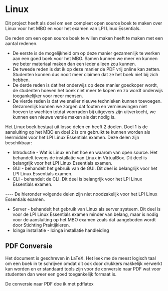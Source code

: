 # Linux
Dit project heeft als doel om een compleet open source boek te maken over Linux voor het MBO en voor het examen van LPI Linux Essentials.


De reden om een open source boek te willen maken heeft te maken met een aantal redenen.
* De eerste is de mogelijkheid om op deze manier gezamenlijk te werken aan een goed boek voor het MBO. Samen kunnen we meer en kunnen we beter materiaal maken dan een ieder alleen zou kunnen.
* De tweede reden is dat ik op deze manier de PDF vrij online kan zetten. Studenten kunnen dus nooit meer claimen dat ze het boek niet bij zich hebben.
* De derde reden is dat het onderwijs op deze manier goedkoper wordt, de studenten hoeven het boek niet meer te kopen en zo wordt onderwijs toegankelijker voor meer mensen.
* De vierde reden is dat we sneller nieuwe technieken kunnen toevoegen. Gezamenlijk kunnen we zorgen dat fouten en vernieuwingen niet hoeven te wachten totdat voorraden bij uitgevers zijn uitverkocht, we kunnen een nieuwe versie maken als dat nodig is.

Het Linux boek bestaat uit losse delen en heeft 2 doelen. Doel 1 is de aansluiting op het MBO en doel 2 is om gebruikt te kunnen worden als leermiddel voor het LPI Linux Essentials examen. Deze delen zijn beschikbaar:
* Introductie - Wat is Linux en het hoe en waarom van open source. Het behandelt tevens de installatie van Linux in VirtualBox. Dit deel is belangrijk voor het LPI Linux Essentials examen.
* GUI - behandelt het gebruik van de GUI. Dit deel is belangrijk voor het LPI Linux Essentials examen.
* CLI - behandelt de CLI. Dit deel is belangrijk voor het LPI Linux Essentials examen.

---- De hieronder volgende delen zijn niet noodzakelijk voor het LPI Linux Essentials examen.

* Server - behandelt het gebruik van Linux als server systeem. Dit deel is voor de LPI Linux Essentials examen minder van belang, maar is nodig voor de aansluiting op het MBO examen zoals dat aangeboden wordt door Stichting Praktijkleren.
* Icinga installatie - Icinga installatie handleiding


## PDF Conversie
Het document is geschreven in LaTeX. Het leek me de meest logisch taal om een boek in te schrijven omdat dit ook door drukkers makkelijk verwerkt kan worden en er standaard tools zijn voor de conversie naar PDF wat voor studenten dan weer een goed toegankelijk formaat is.

De conversie naar PDF doe ik met pdflatex
